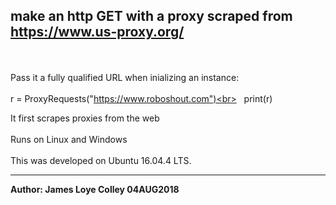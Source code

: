 ## make an http GET with a proxy scraped from https://www.us-proxy.org/
<br><br>
Pass it a fully qualified URL when inializing an instance:
<br><br>
r = ProxyRequests("https://www.roboshout.com")<br>
&nbsp;&nbsp;print(r)

It first scrapes proxies from the web
<br><br>
Runs on Linux and Windows
<br><br>
This was developed on Ubuntu 16.04.4 LTS.
<hr>
<b>Author: James Loye Colley  04AUG2018</b>
